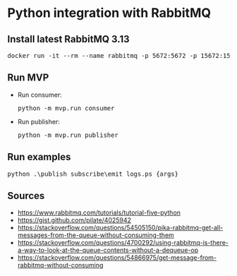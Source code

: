 # Python integration with RabbitMQ

## Install latest RabbitMQ 3.13
<pre>docker run -it --rm --name rabbitmq -p 5672:5672 -p 15672:15672 rabbitmq:3.13-management</pre>

## Run MVP
- Run consumer: <pre>python -m mvp.run_consumer</pre>
- Run publisher: <pre>python -m mvp.run_publisher</pre>

## Run examples
<pre>python .\publish_subscribe\emit_logs.ps {args}</pre>

## Sources
- <a>https://www.rabbitmq.com/tutorials/tutorial-five-python</a>
- <a>https://gist.github.com/pilate/4025942</a>
- <a>https://stackoverflow.com/questions/54505150/pika-rabbitmq-get-all-messages-from-the-queue-without-consuming-them</a>
- <a>https://stackoverflow.com/questions/4700292/using-rabbitmq-is-there-a-way-to-look-at-the-queue-contents-without-a-dequeue-op</a>
- <a>https://stackoverflow.com/questions/54866975/get-message-from-rabbitmq-without-consuming</a>